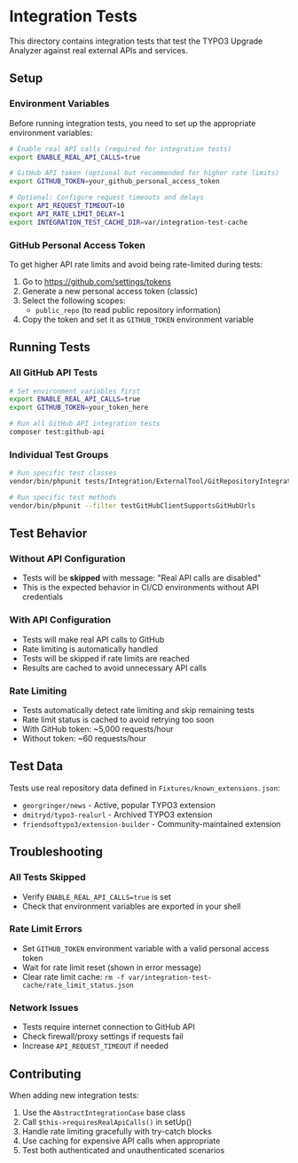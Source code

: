 # Integration Tests

This directory contains integration tests that test the TYPO3 Upgrade Analyzer against real external APIs and services.

## Setup

### Environment Variables

Before running integration tests, you need to set up the appropriate environment variables:

```bash
# Enable real API calls (required for integration tests)
export ENABLE_REAL_API_CALLS=true

# GitHub API token (optional but recommended for higher rate limits)
export GITHUB_TOKEN=your_github_personal_access_token

# Optional: Configure request timeouts and delays
export API_REQUEST_TIMEOUT=10
export API_RATE_LIMIT_DELAY=1
export INTEGRATION_TEST_CACHE_DIR=var/integration-test-cache
```

### GitHub Personal Access Token

To get higher API rate limits and avoid being rate-limited during tests:

1. Go to https://github.com/settings/tokens
2. Generate a new personal access token (classic)
3. Select the following scopes:
   - `public_repo` (to read public repository information)
4. Copy the token and set it as `GITHUB_TOKEN` environment variable

## Running Tests

### All GitHub API Tests
```bash
# Set environment variables first
export ENABLE_REAL_API_CALLS=true
export GITHUB_TOKEN=your_token_here

# Run all GitHub API integration tests
composer test:github-api
```

### Individual Test Groups
```bash
# Run specific test classes
vendor/bin/phpunit tests/Integration/ExternalTool/GitRepositoryIntegrationTest.php

# Run specific test methods
vendor/bin/phpunit --filter testGitHubClientSupportsGitHubUrls
```

## Test Behavior

### Without API Configuration
- Tests will be **skipped** with message: "Real API calls are disabled"
- This is the expected behavior in CI/CD environments without API credentials

### With API Configuration
- Tests will make real API calls to GitHub
- Rate limiting is automatically handled
- Tests will be skipped if rate limits are reached
- Results are cached to avoid unnecessary API calls

### Rate Limiting
- Tests automatically detect rate limiting and skip remaining tests
- Rate limit status is cached to avoid retrying too soon
- With GitHub token: ~5,000 requests/hour
- Without token: ~60 requests/hour

## Test Data

Tests use real repository data defined in `Fixtures/known_extensions.json`:
- `georgringer/news` - Active, popular TYPO3 extension
- `dmitryd/typo3-realurl` - Archived TYPO3 extension
- `friendsoftypo3/extension-builder` - Community-maintained extension

## Troubleshooting

### All Tests Skipped
- Verify `ENABLE_REAL_API_CALLS=true` is set
- Check that environment variables are exported in your shell

### Rate Limit Errors
- Set `GITHUB_TOKEN` environment variable with a valid personal access token
- Wait for rate limit reset (shown in error message)
- Clear rate limit cache: `rm -f var/integration-test-cache/rate_limit_status.json`

### Network Issues
- Tests require internet connection to GitHub API
- Check firewall/proxy settings if requests fail
- Increase `API_REQUEST_TIMEOUT` if needed

## Contributing

When adding new integration tests:
1. Use the `AbstractIntegrationCase` base class
2. Call `$this->requiresRealApiCalls()` in setUp()
3. Handle rate limiting gracefully with try-catch blocks
4. Use caching for expensive API calls when appropriate
5. Test both authenticated and unauthenticated scenarios
